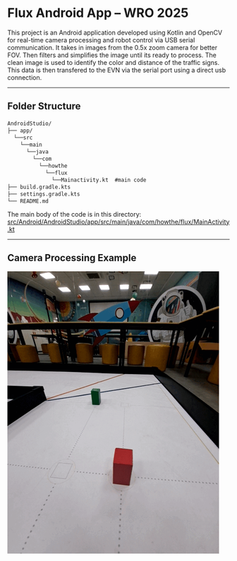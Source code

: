 # Flux Android App – WRO 2025

This project is an Android application developed using Kotlin and OpenCV for real-time camera processing and robot control via USB serial communication. 
It takes in images from the 0.5x zoom camera for better FOV. Then filters and simplifies the image until its ready to process. The clean image is used to identify the color and distance of the traffic signs. This data is then transfered to the EVN via the serial port using a direct usb connection.

---

## Folder Structure
```
AndroidStudio/
├── app/
  └──src
    └──main
      └──java
        └──com
          └──howthe
            └──flux
              └──Mainactivity.kt  #main code
├── build.gradle.kts
├── settings.gradle.kts
└── README.md
```
The main body of the code is in this directory:
[src/Android/AndroidStudio/app/src/main/java/com/howthe/flux/MainActivity.kt](src/Android/AndroidStudio/app/src/main/java/com/howthe/flux/MainActivity.kt)

---
## Camera Processing Example
![ProcessGif](examples/process.gif)

